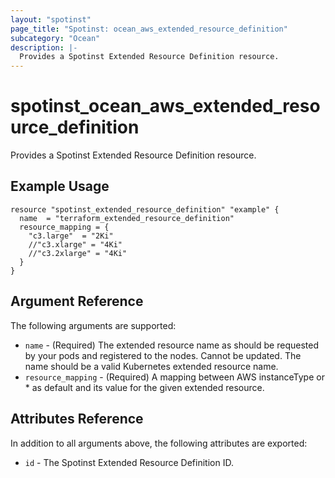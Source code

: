 ```yaml
---
layout: "spotinst"
page_title: "Spotinst: ocean_aws_extended_resource_definition"
subcategory: "Ocean"
description: |-
  Provides a Spotinst Extended Resource Definition resource.
---
```


# spotinst\_ocean\_aws\_extended\_resource\_definition

Provides a Spotinst Extended Resource Definition resource.

## Example Usage

```hcl
resource "spotinst_extended_resource_definition" "example" {
  name  = "terraform_extended_resource_definition"
  resource_mapping = {
    "c3.large"  = "2Ki"
    //"c3.xlarge" = "4Ki"
    //"c3.2xlarge" = "4Ki"
  }
}
```

## Argument Reference

The following arguments are supported:

* `name` - (Required) The extended resource name as should be requested by your pods and registered to the nodes. Cannot be updated.
  The name should be a valid Kubernetes extended resource name.
* `resource_mapping` - (Required) A mapping between AWS instanceType or * as default and its value for the given extended resource.

  
## Attributes Reference

In addition to all arguments above, the following attributes are exported:
* `id` - The Spotinst Extended Resource Definition ID.
